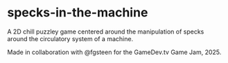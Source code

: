 # specks-in-the-machine
A 2D chill puzzley game centered around the manipulation of specks around the circulatory system of a machine. 

Made in collaboration with @fgsteen for the GameDev.tv Game Jam, 2025.
